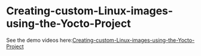 # Creating-custom-Linux-images-using-the-Yocto-Project
See the demo videos here:[Creating-custom-Linux-images-using-the-Yocto-Project
](https://drive.google.com/file/d/1-b1R_Nu7OQUtSWp1e0loKzwOVj6nBCiS/view?usp=sharing)
